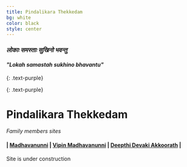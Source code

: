 ```yaml
---
title: Pindalikara Thekkedam
bg: white
color: black
style: center
---
```

### *लोकाः समस्ताः सुखिनो भवन्तु*

#### *"Lokah samastah sukhino bhavantu"*

{: .text-purple}
<span class="fa-stack subtlecircle" style="font-size:100px; background:rgba(255,166,0,0.1)">
  <i class="fa fa-home fa-stack-2x text-white"></i>
<!--
  <i class="fa fa-home fa-stack-1x text-orange"></i>
-->
</span>

{: .text-purple}
# Pindalikara Thekkedam

*Family members sites*

#### |  [Madhavanunni](http://unni.thekkedam.org)  |  [Vipin Madhavanunni](http://vm.thekkedam.org/)  |  [Deepthi Devaki Akkoorath](http://dd.thekkedam.org)  |
<span id="forkongithub"><a class="bg-blue">Site is under construction</a></span>
